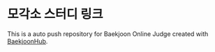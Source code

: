 # 모각소 스터디 링크
This is a auto push repository for Baekjoon Online Judge created with [BaekjoonHub](https://github.com/BaekjoonHub/BaekjoonHub).
